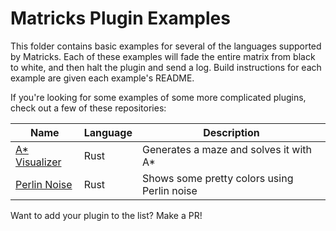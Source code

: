 # Matricks Plugin Examples
This folder contains basic examples for several of the languages supported by Matricks. 
Each of these examples will fade the entire matrix from black to white, and then halt the plugin and send a log.
Build instructions for each example are given each example's README.

If you're looking for some examples of some more complicated plugins, check out a few of these repositories:

| Name                                                      | Language | Description                                 |
|-----------------------------------------------------------|----------|---------------------------------------------
| [A* Visualizer](https://github.com/wymcg/astar_trick)     | Rust     | Generates a maze and solves it with A*      |
| [Perlin Noise](https://github.com/wymcg/perlin_trick)     | Rust     | Shows some pretty colors using Perlin noise |

Want to add your plugin to the list? Make a PR!